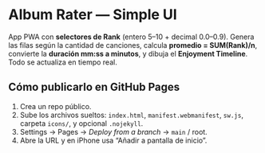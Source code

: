 # Album Rater — Simple UI

App PWA con **selectores de Rank** (entero 5–10 + decimal 0.0–0.9). Genera las filas según la cantidad de canciones, calcula **promedio = SUM(Rank)/n**, convierte la **duración mm:ss a minutos**, y dibuja el **Enjoyment Timeline**. Todo se actualiza en tiempo real.

## Cómo publicarlo en GitHub Pages
1) Crea un repo público.  
2) Sube los archivos sueltos: `index.html`, `manifest.webmanifest`, `sw.js`, carpeta `icons/`, y opcional `.nojekyll`.  
3) Settings → Pages → *Deploy from a branch* → `main` / root.  
4) Abre la URL y en iPhone usa “Añadir a pantalla de inicio”.
